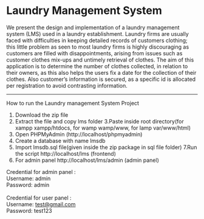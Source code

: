 <H1>Laundry Management System</H1>

We present the design and implementation of a laundry management system (LMS) used in a laundry establishment. Laundry firms are usually faced with difficulties in keeping detailed records of customers clothing; this little problem as seen to most laundry firms is highly discouraging as customers are filled with disappointments, arising from issues such as customer clothes mix-ups and untimely retrieval of clothes. The aim of this application is to determine the number of clothes collected, in relation to their owners, as this also helps the users fix a date for the collection of their clothes. Also customer’s information is secured, as a specific id is allocated per registration to avoid contrasting information.

<HR>

How to run the Laundry management System  Project

1. Download the  zip file
2. Extract the file and copy lms folder
3.Paste inside root directory(for xampp xampp/htdocs, for wamp wamp/www, for lamp var/www/html)
4. Open PHPMyAdmin (http://localhost/phpmyadmin)
5. Create a database with name lmsdb
6. Import lmsdb.sql file(given inside the zip package in sql file folder)
7.Run the script http://localhost/lms (frontend)
8. For admin panel http://localhost/lms/admin  (admin panel)

Credential for admin panel : <br>
Username: admin <br>
Password: admin <br>
<br>
Credential for user panel :<br>
Username: test@gmail.com <br>
Password: test123


